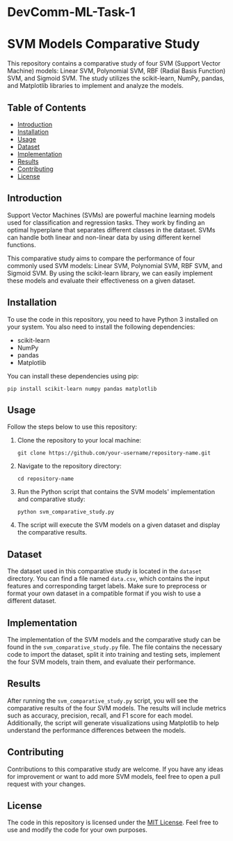 # DevComm-ML-Task-1
# SVM Models Comparative Study

This repository contains a comparative study of four SVM (Support Vector Machine) models: Linear SVM, Polynomial SVM, RBF (Radial Basis Function) SVM, and Sigmoid SVM. The study utilizes the scikit-learn, NumPy, pandas, and Matplotlib libraries to implement and analyze the models.

## Table of Contents
- [Introduction](#introduction)
- [Installation](#installation)
- [Usage](#usage)
- [Dataset](#dataset)
- [Implementation](#implementation)
- [Results](#results)
- [Contributing](#contributing)
- [License](#license)

## Introduction
Support Vector Machines (SVMs) are powerful machine learning models used for classification and regression tasks. They work by finding an optimal hyperplane that separates different classes in the dataset. SVMs can handle both linear and non-linear data by using different kernel functions.

This comparative study aims to compare the performance of four commonly used SVM models: Linear SVM, Polynomial SVM, RBF SVM, and Sigmoid SVM. By using the scikit-learn library, we can easily implement these models and evaluate their effectiveness on a given dataset.

## Installation
To use the code in this repository, you need to have Python 3 installed on your system. You also need to install the following dependencies:

- scikit-learn
- NumPy
- pandas
- Matplotlib

You can install these dependencies using pip:

```
pip install scikit-learn numpy pandas matplotlib
```

## Usage
Follow the steps below to use this repository:

1. Clone the repository to your local machine:

   ```
   git clone https://github.com/your-username/repository-name.git
   ```

2. Navigate to the repository directory:

   ```
   cd repository-name
   ```

3. Run the Python script that contains the SVM models' implementation and comparative study:

   ```
   python svm_comparative_study.py
   ```

4. The script will execute the SVM models on a given dataset and display the comparative results.

## Dataset
The dataset used in this comparative study is located in the `dataset` directory. You can find a file named `data.csv`, which contains the input features and corresponding target labels. Make sure to preprocess or format your own dataset in a compatible format if you wish to use a different dataset.

## Implementation
The implementation of the SVM models and the comparative study can be found in the `svm_comparative_study.py` file. The file contains the necessary code to import the dataset, split it into training and testing sets, implement the four SVM models, train them, and evaluate their performance.

## Results
After running the `svm_comparative_study.py` script, you will see the comparative results of the four SVM models. The results will include metrics such as accuracy, precision, recall, and F1 score for each model. Additionally, the script will generate visualizations using Matplotlib to help understand the performance differences between the models.

## Contributing
Contributions to this comparative study are welcome. If you have any ideas for improvement or want to add more SVM models, feel free to open a pull request with your changes.

## License
The code in this repository is licensed under the [MIT License](LICENSE). Feel free to use and modify the code for your own purposes.
